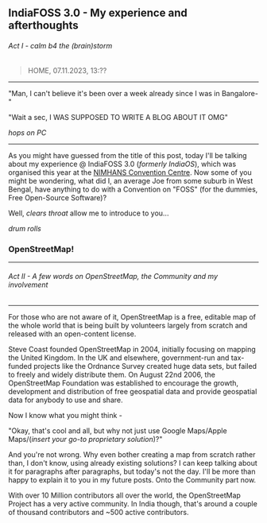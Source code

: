 ## IndiaFOSS 3.0 - My experience and afterthoughts
###### Act I - calm b4 the (brain)storm
> HOME, 07.11.2023, 13:??

---
"Man, I can't believe it's been over a week already since I was in Bangalore-"

"Wait a sec, I WAS SUPPOSED TO WRITE A BLOG ABOUT IT OMG"

_hops on PC_

---

As you might have guessed from the title of this post, today I'll be talking about my experience @ IndiaFOSS 3.0 (_formerly IndiaOS_), which was organised this year at the [NIMHANS Convention Centre](https://www.openstreetmap.org/#map=19/12.94314/77.59678). Now some of you might be wondering, what did I, an average Joe from some suburb in West Bengal, have anything to do with a Convention on "FOSS" (for the dummies, Free Open-Source Software)?

Well, _clears throat_ allow me to introduce to you...

_drum rolls_

### **OpenStreetMap!**

---

###### Act II - A few words on OpenStreetMap, the Community and my involvement

---

For those who are not aware of it, OpenStreetMap is a free, editable map of the whole world that is being built by volunteers largely from scratch and released with an open-content license.

Steve Coast founded OpenStreetMap in 2004, initially focusing on mapping the United Kingdom. In the UK and elsewhere, government-run and tax-funded projects like the Ordnance Survey created huge data sets, but failed to freely and widely distribute them. On August 22nd 2006, the OpenStreetMap Foundation was established to encourage the growth, development and distribution of free geospatial data and provide geospatial data for anybody to use and share.

Now I know what you might think -

"Okay, that's cool and all, but why not just use Google Maps/Apple Maps/(_insert your go-to proprietary solution_)?"

And you're not wrong. Why even bother creating a map from scratch rather than, I don't know, using already existing solutions? I can keep talking about it for paragraphs after paragraphs, but today's not the day. I'll be more than happy to explain it to you in my future posts. Onto the Community part now.

With over 10 Million contributors all over the world, the OpenStreetMap Project has a very active community. In India though, that's around a couple of thousand contributors and ~500 active contributors.
